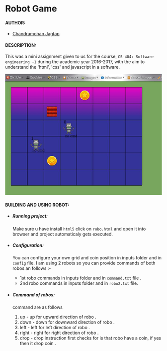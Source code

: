 # Robot Game

#### AUTHOR:

- [Chandramohan Jagtap](https://github.com/cmjagtap "Chandramohan's github profile")

#### DESCRIPTION:
This was a mini assignment given to us for the course, `CS-404: Software engineering -1`
during the academic year 2016-2017, with the aim to understand the 'html', 'css' and 
javascript in a software.

![Screenshot](game.jpg)

#### BUILDING AND USING ROBOT:

- ##### Running project:

	Make sure u have install `html5` 
	click on `robo.html` and open it into browser and project automaticaly gets executed.

- ##### Configuration:

	You can configure your own grid and coin position in inputs folder and in `config` file.
	I am using 2 robots so you can provide commands of both robos an follows :-
	 - 1st robo commands in inputs folder and in `command.txt` file .
	 - 2nd robo commands in inputs folder and in `robo2.txt` file.

- ##### Command of robos:

	command are as follows

	1) up 	- up for upward direction of robo .
	2) down - down for downward direction of robo .
	3) left - left for left direction of robo .
	4) right - right for right direction of robo .
	5) drop - drop instruction first checks for is that robo have a coin,
		  if yes then it  drop coin .


